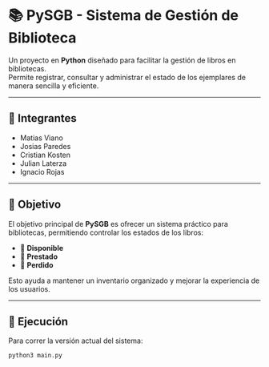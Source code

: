 # 📚 PySGB - Sistema de Gestión de Biblioteca

Un proyecto en **Python** diseñado para facilitar la gestión de libros en bibliotecas.  
Permite registrar, consultar y administrar el estado de los ejemplares de manera sencilla y eficiente.  

---

## 👥 Integrantes
- Matias Viano  
- Josias Paredes  
- Cristian Kosten  
- Julian Laterza  
- Ignacio Rojas  

---

## 🎯 Objetivo
El objetivo principal de **PySGB** es ofrecer un sistema práctico para bibliotecas, permitiendo controlar los estados de los libros:  
- 📗 **Disponible**  
- 📕 **Prestado**  
- 📙 **Perdido**  

Esto ayuda a mantener un inventario organizado y mejorar la experiencia de los usuarios.  

---

## 🚀 Ejecución
Para correr la versión actual del sistema:  

```bash
python3 main.py
